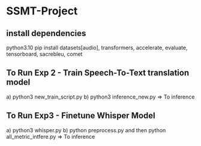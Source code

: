 # SSMT-Project

## install dependencies
python3.10
pip install datasets[audio],  transformers, accelerate,  evaluate,  tensorboard, sacrebleu, comet

## To Run Exp 2 -  Train Speech-To-Text translation model 
a) python3 new_train_script.py
b) python3 inference_new.py => To inference

## To Run Exp3 - Finetune Whisper Model
a) python3 whisper.py
b) python preprocess.py and then python all_metric_intfere.py => To inference
